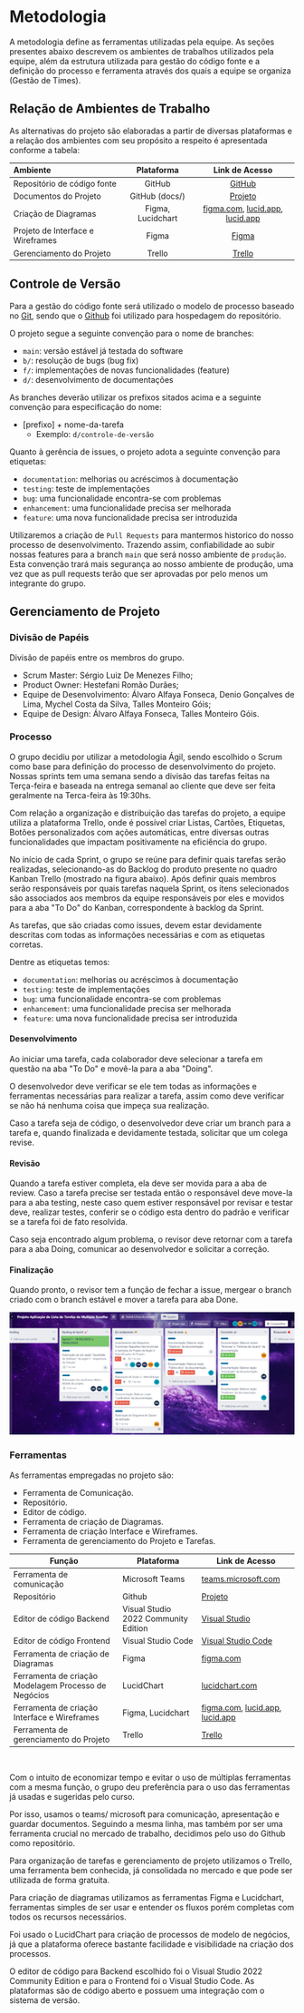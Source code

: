 
# Metodologia

A metodologia define as ferramentas utilizadas pela equipe. As seções presentes abaixo descrevem os ambientes de trabalhos utilizados pela equipe, além da estrutura utilizada para gestão do código fonte e a definição do processo e ferramenta através dos quais a equipe se organiza (Gestão de Times).

## Relação de Ambientes de Trabalho

As alternativas do projeto são elaboradas a partir de diversas plataformas e a relação dos ambientes com seu propósito a respeito é apresentada conforme a tabela:

Ambiente|Plataforma|Link de Acesso
|:--------|:----------:|:-------------:|
|Repositório de código fonte|GitHub| [GitHub](https://github.com/ICEI-PUC-Minas-PMV-ADS/pmv-ads-2023-1-e4-proj-infra-t1-time3-aplicacao-multipla-escolha)|
|Documentos do Projeto|GitHub (docs/)|[Projeto ](https://github.com/ICEI-PUC-Minas-PMV-ADS/pmv-ads-2023-1-e4-proj-infra-t1-time3-aplicacao-multipla-escolha/tree/main/docs)|
|Criação de Diagramas| Figma, Lucidchart | [figma.com](), [lucid.app](), [lucid.app]() |
|Projeto de Interface e Wireframes| Figma | [Figma]()|
|Gerenciamento do Projeto| Trello |[Trello](https://trello.com/b/UIqoSX9s/projeto-aplica%C3%A7%C3%A3o-de-lista-de-tarefas-de-multipla-escolha)|


## Controle de Versão

Para a gestão do código fonte será utilizado o modelo de processo baseado no
[Git](https://git-scm.com/), sendo que o [Github](https://github.com)
foi utilizado para hospedagem do repositório.

O projeto segue a seguinte convenção para o nome de branches:

- `main`: versão estável já testada do software
- `b/`: resolução de bugs (bug fix)
- `f/`: implementações de novas funcionalidades (feature)
- `d/`: desenvolvimento de documentações

As branches deverão utilizar os prefixos sitados acima e a seguinte convenção para especificação do nome:
- [prefixo] + nome-da-tarefa
    * Exemplo: `d/controle-de-versão`

Quanto à gerência de issues, o projeto adota a seguinte convenção para
etiquetas:

- `documentation`: melhorias ou acréscimos à documentação
- `testing`: teste de implementações
- `bug`: uma funcionalidade encontra-se com problemas
- `enhancement`: uma funcionalidade precisa ser melhorada
- `feature`: uma nova funcionalidade precisa ser introduzida

Utilizaremos a criação de `Pull Requests` para mantermos historico do nosso processo de desenvolvimento. Trazendo assim, confiabilidade ao subir nossas features para a branch `main` que será nosso ambiente de `produção`. Esta convenção trará mais segurança ao nosso ambiente de produção, uma vez que as pull requests terão que ser aprovadas por pelo menos um integrante do grupo.


## Gerenciamento de Projeto

### Divisão de Papéis

Divisão de papéis entre os membros do grupo.

- Scrum Master: Sérgio Luiz De Menezes Filho;
- Product Owner: Hestefani Romão Durães;
- Equipe de Desenvolvimento: Álvaro Alfaya Fonseca, Denio Gonçalves de Lima, Mychel Costa da Silva, Talles Monteiro Góis;
- Equipe de Design: Álvaro Alfaya Fonseca, Talles Monteiro Góis.


### Processo

O grupo decidiu por utilizar a metodologia Ágil, sendo escolhido o Scrum como base para definição do processo de desenvolvimento do projeto. Nossas sprints tem uma semana sendo a divisão das tarefas feitas na Terça-feira e baseada na entrega semanal ao cliente que deve ser feita geralmente na Terca-feira às 19:30hs.

Com relação a organização e distribuição das tarefas do projeto, a equipe utiliza a plataforma Trello, onde é possível criar Listas, Cartões, Etiquetas, Botões personalizados com ações automáticas, entre diversas outras funcionalidades que impactam positivamente na eficiência do grupo.

No início de cada Sprint, o grupo se reúne para definir quais tarefas serão realizadas, selecionando-as do Backlog do produto presente no quadro Kanban Trello (mostrado na figura abaixo). Após definir quais membros serão responsáveis por quais tarefas naquela Sprint, os itens selecionados são associados aos membros da equipe responsáveis por eles e movidos para a aba "To Do" do Kanban, correspondente à backlog da Sprint.

As tarefas, que são criadas como issues, devem estar devidamente descritas com todas as informações necessárias e com as etiquetas corretas.

Dentre as etiquetas temos:

- `documentation`: melhorias ou acréscimos à documentação
- `testing`: teste de implementações
- `bug`: uma funcionalidade encontra-se com problemas
- `enhancement`: uma funcionalidade precisa ser melhorada
- `feature`: uma nova funcionalidade precisa ser introduzida
 
 #### Desenvolvimento

Ao iniciar uma tarefa, cada colaborador deve selecionar a tarefa em questão na aba "To Do" e movê-la para a aba "Doing".

O desenvolvedor deve verificar se ele tem todas as informações e ferramentas necessárias para realizar a tarefa, assim como deve verificar se não há nenhuma coisa que impeça sua realização.

Caso a tarefa seja de código, o desenvolvedor deve criar um branch para a tarefa e, quando finalizada e devidamente testada, solicitar que um colega revise.

#### Revisão
Quando a tarefa estiver completa, ela deve ser movida para a aba de review. Caso a tarefa precise ser testada então o responsável deve move-la para a aba testing, neste caso quem estiver responsável por revisar e testar deve, realizar testes, conferir se o código esta dentro do padrão e verificar se a tarefa foi de fato resolvida.

Caso seja encontrado algum problema, o revisor deve retornar com a tarefa para a aba Doing, comunicar ao desenvolvedor e solicitar a correção.

#### Finalização
Quando pronto, o revisor tem a função de fechar a issue, mergear o branch criado com o branch estável e mover a tarefa para aba Done.

![Processo 1](img/trello.jpg)


### Ferramentas

As ferramentas empregadas no projeto são:

- Ferramenta de Comunicação.
- Repositório.
- Editor de código.
- Ferramenta de criação de Diagramas.
- Ferramenta de criação Interface e Wireframes.
- Ferramenta de gerenciamento do Projeto e Tarefas.

|Função    | Plataforma  | Link de Acesso |
|------|-----------------------------------------|----|
| Ferramenta de comunicação | Microsoft Teams| [teams.microsoft.com]()|
| Repositório | Github | [Projeto ](https://github.com/ICEI-PUC-Minas-PMV-ADS/pmv-ads-2023-1-e4-proj-infra-t1-time3-aplicacao-multipla-escolha/blob/main/README.md) |
| Editor de código Backend | Visual Studio 2022 Community Edition | [Visual Studio ](https://visualstudio.microsoft.com/)|
| Editor de código Frontend | Visual Studio Code | [Visual Studio Code ](https://code.visualstudio.com/)|
| Ferramenta de criação de Diagramas | Figma | [figma.com]()|
| Ferramenta de criação Modelagem Processo de Negócios | LucidChart | [lucidchart.com]()|
| Ferramenta de criação Interface e Wireframes | Figma, Lucidchart | [figma.com](), [lucid.app](), [lucid.app]() |
| Ferramenta de gerenciamento do Projeto | Trello |[Trello](https://trello.com/b/UIqoSX9s/projeto-aplica%C3%A7%C3%A3o-de-lista-de-tarefas-de-multipla-escolha)|

<br>

Com o intuito de economizar tempo e evitar o uso de múltiplas ferramentas com a mesma função, o grupo deu preferência para o uso das ferramentas já usadas e sugeridas pelo curso. 

Por isso, usamos o teams/ microsoft para comunicação, apresentação e guardar documentos. Seguindo a mesma linha, mas também por ser uma ferramenta crucial no mercado de trabalho, decidimos pelo uso do Github como repositório. 

Para organização de tarefas e gerenciamento de projeto utilizamos o Trello, uma ferramenta bem conhecida, já consolidada no mercado e que pode ser utilizada de forma gratuita.

Para criação de diagramas utilizamos as ferramentas Figma e Lucidchart, ferramentas simples de ser usar e entender os fluxos porém completas com todos os recursos necessários.

Foi usado o LucidChart para criação de processos de modelo de negócios, já que a plataforma oferece bastante facilidade e visibilidade na criação dos processos.

O editor de código para Backend escolhido foi o Visual Studio 2022 Community Edition e para o Frontend foi o Visual Studio Code. As plataformas são de código aberto e possuem uma integração com o sistema de versão.
